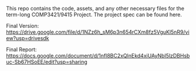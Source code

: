 This repo contains the code, assets, and any other necessary files for the term-long COMP3421/9415 Project.
The project spec can be found here.

Final Version: https://drive.google.com/file/d/1NZz6h_sM6p3n654rCXm8fz5VguKl5nR9/view?usp=drivesdk

Final Report: https://docs.google.com/document/d/1nfl8BC2xQlnEkd4xiUAyNbI5lzDBHsbuc-Sb67HSoEE/edit?usp=sharing
